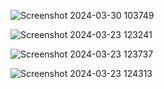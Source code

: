 ![Screenshot 2024-03-30 103749](https://github.com/meabhisingh/mernProjectEcommerce/assets/78479119/c8762a8d-0ad5-4ff8-baa6-c99b6066036e)


![Screenshot 2024-03-23 123241](https://github.com/Gaurav038/interview-notes/assets/78479119/5810af05-4d3e-450d-9247-0e6a4a08cb80)

![Screenshot 2024-03-23 123737](https://github.com/Gaurav038/interview-notes/assets/78479119/fdc01583-6487-48b5-8ba9-5b2aa138b0b4)

![Screenshot 2024-03-23 124313](https://github.com/Gaurav038/interview-notes/assets/78479119/65410952-b513-4dae-b6c1-5bbbcd3c842b)
